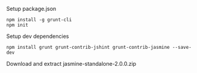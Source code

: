 
Setup package.json

	npm install -g grunt-cli
	npm init

Setup dev dependencies

	npm install grunt grunt-contrib-jshint grunt-contrib-jasmine --save-dev

Download and extract jasmine-standalone-2.0.0.zip